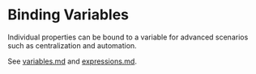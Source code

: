 # Binding Variables

Individual properties can be bound to a variable for advanced scenarios such as centralization and automation.

See [variables.md](../../../developers/scripting-and-expressions/variables.md "mention") and [expressions.md](../../../developers/scripting-and-expressions/expressions.md "mention").
